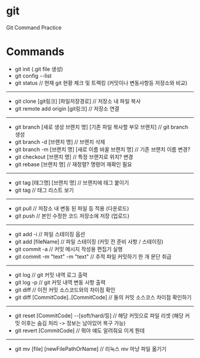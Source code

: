 # git
Git Command Practice

# Commands
- git init (.git file 생성)
- git config --list
- git status // 현재 git 현황 체크 및 트랙킹 (커밋이나 변동사항등 저장소와 비교)
---
- git clone [git링크] [파일저장경로] // 저장소 내 파일 복사
- git remote add origin [git링크] // 저장소 연결
---
- git branch [새로 생성 브랜치 명] [기존 파일 복사할 부모 브랜치] // git branch 생성
- git branch -d [브랜치 명] // 브랜치 삭제
- git branch -m [브랜치 명] [새로 이름 바꿀 브랜치 명] // 기존 브랜치 이름 변경?
- git checkout [브랜치 명] // 특정 브랜치로 위치? 변경
- git rebase [브랜치 명] // 재정렬? 명령어 재확인 필요
---
- git tag [태그명] [브랜치 명] // 브랜치에 태그 붙이기
- git tag // 태그 리스트 보기
---
- git pull // 저장소 내 변동 된 파일 등 적용 (다운로드)
- git push // 본인 수정한 코드 저장소에 저장 (업로드)
---
- git add -i // 파일 스테이징 옵션
- git add [fileName] // 파일 스테이징 (커밋 전 준비 사항 / 스테이징)
- git commit -a // 커밋 메시지 작성용 편집기 실행
- git commit -m "text" -m "text" // 추적 파일 커밋하기 한 개 문단 취급
---
- git log // git 커밋 내역 로그 출력
- git log -p // git 커밋 내역 변동 사항 출력 
- git diff // 이전 커밋 소스코드와의 차이점 확인
- git diff [CommitCode]..[CommitCode] // 둘의 커밋 소스코스 차이점 확인하기
---
- git reset [CommitCode] --[soft/hard/등] // 해당 커밋으로 파일 리셋 (해당 커밋 이후는 숨김 처리 -> 정보는 남아있어 복구 가능)
- git revert [CommitCode] // 뭐야 얘도 알려줘요 이게 뭔데
---
- git mv [file] [newFilePathOrName] // 리눅스 mv 마냥 파일 옮기기 